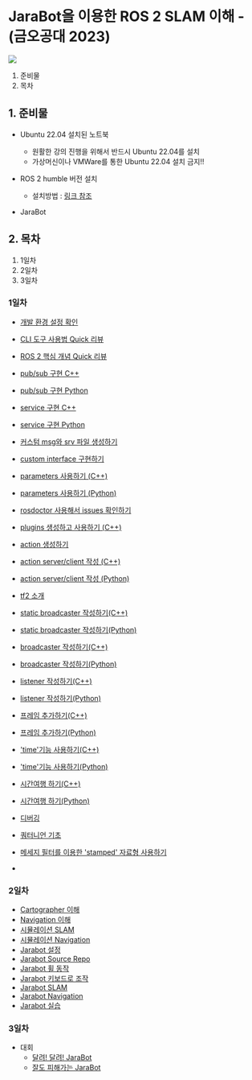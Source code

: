 # JaraBot을 이용한 ROS 2 SLAM 이해 - (금오공대 2023)

![](https://avatars.githubusercontent.com/u/142007781?s=400&u=3051e39dae4470600bf72bf50abb36fc15692e12&v=4)

1. 준비물
2. 목차
## 1. 준비물
* Ubuntu 22.04 설치된 노트북
  * 원활한 강의 진행을 위해서 반드시 Ubuntu 22.04를 설치
  * 가상머신이나 VMWare를 통한 Ubuntu 22.04 설치 금지!!

* ROS 2 humble 버전 설치
  * 설치방법 : [링크 참조](https://docs.ros.org/en/humble/Installation/Ubuntu-Install-Debians.html)

* JaraBot

## 2. 목차
1. 1일차
2. 2일차
3. 3일차

### 1일차
* [개발 환경 설정 확인](./ROS2/환경설정.md)
* [CLI 도구 사용법 Quick 리뷰](./ROS2/turtlesim_ros2_rqt.md)
* [ROS 2 핵심 개념 Quick 리뷰](./ROS2/nodes.md)
* [pub/sub 구현 C++](./ROS2/writingPublisherSubscriber.md)
* [pub/sub 구현 Python](./ROS2/writingPublisherSubscriberPython.md)
* [service 구현 C++](./ROS2/writingServiceClient.md)
* [service 구현 Python](./ROS2/writingServiceClientPython.md)

* [커스텀 msg와 srv 파일 생성하기](./ROS2/CreatingCustomMsgAndSrvFiles.md)
* [custom interface 구현하기](./ROS2/ImplementingCustomInterfaces.md)
* [parameters 사용하기 (C++)](./ROS2/UsingParametersInClassCpp.md)
* [parameters 사용하기 (Python)](./ROS2/UsingParametersInClassPython.md)
* [rosdoctor 사용해서 issues 확인하기](./ROS2/UsingRos2doctorToIdentifyIssues.md)
* [plugins 생성하고 사용하기 (C++)](./ROS2/CreatingAndUsingPluginsCpp.md)
* [action 생성하기]()
* [action server/client 작성 (C++)](./ROS2/writingActionServerClient.md)
* [action server/client 작성 (Python)](./ROS2/writingActionServerClient.md)

* [tf2 소개](./ROS2/CreatingCustomMsgAndSrvFiles.md)
* [static broadcaster 작성하기(C++)](./ROS2/tf2_WritingAStaticBroadcaster_C++.md)
* [static broadcaster 작성하기(Python)](./ROS2/tf2_WritingAStaticBroadcaster_Python.md)
* [broadcaster 작성하기(C++)](./ROS2/tf2_WritingABroadcaster_C++.md)
* [broadcaster 작성하기(Python)](./ROS2/tf2_WritingABroadcaster_Python.md)
* [listener 작성하기(C++)](./ROS2/tf2_WritingAListener_C++.md)
* [listener 작성하기(Python)](./ROS2/tf2_WritingAListener_Python.md)
* [프레임 추가하기(C++)](./ROS2/tf2_AddingAFrame_C++.md)
* [프레임 추가하기(Python)](./ROS2/tf2_AddingAFrame_Python.md)
* ['time'기능 사용하기(C++)](./ROS2/tf2_UsingTime_C++.md)
* ['time'기능 사용하기(Python)](./ROS2/tf2_UsingTime_Python.md)
* [시간여행 하기(C++)](./ROS2/tf2_TravelingInTime_C++.md)
* [시간여행 하기(Python)](./ROS2/tf2_TravelingInTime_Python.md)
* [디버깅](./ROS2/tf2_Debugging.md)
* [쿼터니언 기초](./ROS2/tf2_QuaternionFundamentals.md)
* [메세지 필터를 이용한 'stamped' 자료형 사용하기](./ROS2/tf2_UsingStampedDatatypesWith_tf2_ros_MessageFilter.md)
* 
### 2일차
* [Cartographer 이해](./Cartographer/README.md)
* [Navigation 이해](./Navigation/README.md)
* [시뮬레이션 SLAM](./SLAM/simulation_slam.md)
* [시뮬레이션 Navigation](./SLAM/simulation_nav.md)
* [Jarabot 설정](./jarabot/Setup.md)
* [Jarabot Source Repo](https://github.com/jarabot/jarabot)
* [Jarabot 휠 동작](./jarabot/wheelcontrol.md)
* [Jarabot 키보드로 조작](./jarabot/moving.md)
* [Jarabot SLAM](./SLAM/jarabot_slam.md)
* [Jarabot Navigation](./SLAM/jarabot_nav.md)
* [Jarabot 실습](./Exercise/README.md)

### 3일차
* 대회
    * [달려! 달려! JaraBot](./Competition/GoGoJarabot.md)
    * [잘도 피해가는 JaraBot](./Competition/AvoidanceJarabot.md)
